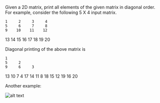 Given a 2D matrix, print all elements of the given matrix in diagonal order. For example, consider the following 5 X 4 input matrix.

    1     2     3     4
    5     6     7     8
    9    10    11    12
   13    14    15    16
   17    18    19    20

Diagonal printing of the above matrix is

    1
    5     2
    9     6     3
   13    10     7     4
   17    14    11     8
   18    15    12
   19    16
   20

   Another example:

   ![alt text](https://github.com/jorgecasariego/Interview-Questions/blob/master/print-binary-tree/diagonal-matrix-1.jpg)
